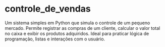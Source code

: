 # controle_de_vendas
Um sistema simples em Python que simula o controle de um pequeno mercado. Permite registrar as compras de um cliente, calcular o valor total no caixa e exibir os produtos adquiridos. Ideal para praticar lógica de programação, listas e interações com o usuário.
